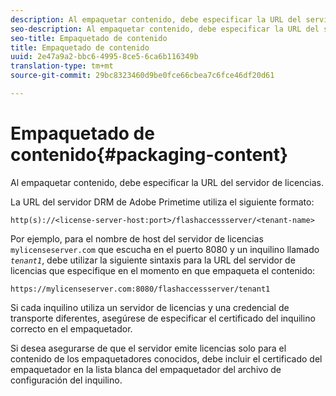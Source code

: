 ```yaml
---
description: Al empaquetar contenido, debe especificar la URL del servidor de licencias.
seo-description: Al empaquetar contenido, debe especificar la URL del servidor de licencias.
seo-title: Empaquetado de contenido
title: Empaquetado de contenido
uuid: 2e47a9a2-bbc6-4995-8ce5-6ca6b116349b
translation-type: tm+mt
source-git-commit: 29bc8323460d9be0fce66cbea7c6fce46df20d61

---
```



# Empaquetado de contenido{#packaging-content}

Al empaquetar contenido, debe especificar la URL del servidor de licencias.

La URL del servidor DRM de Adobe Primetime utiliza el siguiente formato:

```
http(s)://<license-server-host:port>/flashaccessserver/<tenant-name>
```

Por ejemplo, para el nombre de host del servidor de licencias `mylicenseserver.com` que escucha en el puerto 8080 y un inquilino llamado *`tenant1`*, debe utilizar la siguiente sintaxis para la URL del servidor de licencias que especifique en el momento en que empaqueta el contenido:

```
https://mylicenseserver.com:8080/flashaccessserver/tenant1
```

Si cada inquilino utiliza un servidor de licencias y una credencial de transporte diferentes, asegúrese de especificar el certificado del inquilino correcto en el empaquetador.

Si desea asegurarse de que el servidor emite licencias solo para el contenido de los empaquetadores conocidos, debe incluir el certificado del empaquetador en la lista blanca del empaquetador del archivo de configuración del inquilino.
